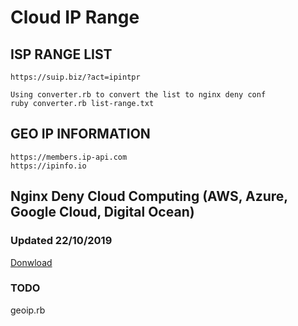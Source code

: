 # Cloud IP Range

## ISP RANGE LIST
    https://suip.biz/?act=ipintpr

    Using converter.rb to convert the list to nginx deny conf
    ruby converter.rb list-range.txt

## GEO IP INFORMATION
    https://members.ip-api.com
    https://ipinfo.io


## Nginx Deny Cloud Computing (AWS, Azure, Google Cloud, Digital Ocean)
### Updated 22/10/2019 
[Donwload](https://www.google.com)


### TODO 
geoip.rb
